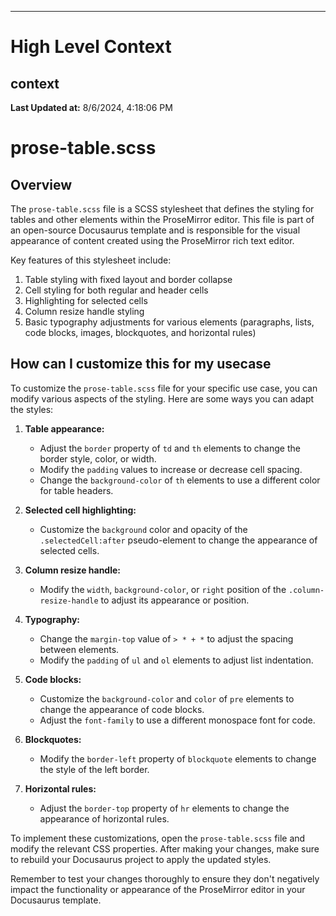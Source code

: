 

---
# High Level Context
## context
**Last Updated at:** 8/6/2024, 4:18:06 PM

# prose-table.scss

## Overview

The `prose-table.scss` file is a SCSS stylesheet that defines the styling for tables and other elements within the ProseMirror editor. This file is part of an open-source Docusaurus template and is responsible for the visual appearance of content created using the ProseMirror rich text editor.

Key features of this stylesheet include:

1. Table styling with fixed layout and border collapse
2. Cell styling for both regular and header cells
3. Highlighting for selected cells
4. Column resize handle styling
5. Basic typography adjustments for various elements (paragraphs, lists, code blocks, images, blockquotes, and horizontal rules)

## How can I customize this for my usecase

To customize the `prose-table.scss` file for your specific use case, you can modify various aspects of the styling. Here are some ways you can adapt the styles:

1. **Table appearance:**
   - Adjust the `border` property of `td` and `th` elements to change the border style, color, or width.
   - Modify the `padding` values to increase or decrease cell spacing.
   - Change the `background-color` of `th` elements to use a different color for table headers.

2. **Selected cell highlighting:**
   - Customize the `background` color and opacity of the `.selectedCell:after` pseudo-element to change the appearance of selected cells.

3. **Column resize handle:**
   - Modify the `width`, `background-color`, or `right` position of the `.column-resize-handle` to adjust its appearance or position.

4. **Typography:**
   - Change the `margin-top` value of `> * + *` to adjust the spacing between elements.
   - Modify the `padding` of `ul` and `ol` elements to adjust list indentation.

5. **Code blocks:**
   - Customize the `background-color` and `color` of `pre` elements to change the appearance of code blocks.
   - Adjust the `font-family` to use a different monospace font for code.

6. **Blockquotes:**
   - Modify the `border-left` property of `blockquote` elements to change the style of the left border.

7. **Horizontal rules:**
   - Adjust the `border-top` property of `hr` elements to change the appearance of horizontal rules.

To implement these customizations, open the `prose-table.scss` file and modify the relevant CSS properties. After making your changes, make sure to rebuild your Docusaurus project to apply the updated styles.

Remember to test your changes thoroughly to ensure they don't negatively impact the functionality or appearance of the ProseMirror editor in your Docusaurus template.
